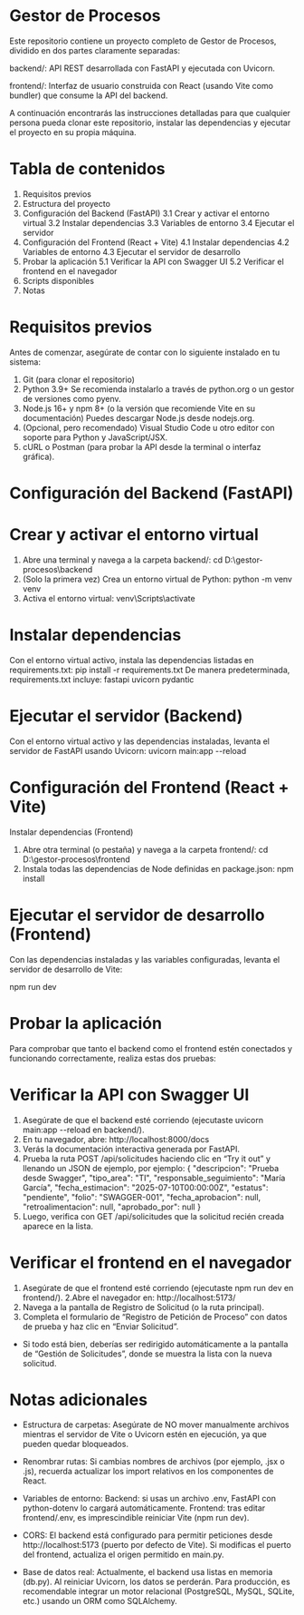 # Gestor de Procesos

Este repositorio contiene un proyecto completo de Gestor de Procesos, dividido en dos partes claramente separadas:

backend/: API REST desarrollada con FastAPI y ejecutada con Uvicorn.

frontend/: Interfaz de usuario construida con React (usando Vite como bundler) que consume la API del backend.

A continuación encontrarás las instrucciones detalladas para que cualquier persona pueda clonar este repositorio, instalar las dependencias y ejecutar el proyecto en su propia máquina.

# Tabla de contenidos

1. Requisitos previos
2. Estructura del proyecto
3. Configuración del Backend (FastAPI)
  3.1 Crear y activar el entorno virtual
  3.2 Instalar dependencias
  3.3 Variables de entorno
  3.4 Ejecutar el servidor
4. Configuración del Frontend (React + Vite)
  4.1 Instalar dependencias
  4.2 Variables de entorno
  4.3 Ejecutar el servidor de desarrollo
5. Probar la aplicación
  5.1 Verificar la API con Swagger UI
  5.2 Verificar el frontend en el navegador
6. Scripts disponibles
7. Notas

# Requisitos previos

Antes de comenzar, asegúrate de contar con lo siguiente instalado en tu sistema:
1. Git (para clonar el repositorio)
2. Python 3.9+
  Se recomienda instalarlo a través de python.org o un gestor de versiones como pyenv.  
3. Node.js 16+ y npm 8+ (o la versión que recomiende Vite en su documentación)
  Puedes descargar Node.js desde nodejs.org.
4. (Opcional, pero recomendado) Visual Studio Code u otro editor con soporte para Python y JavaScript/JSX.
5. cURL o Postman (para probar la API desde la terminal o interfaz gráfica).

# Configuración del Backend (FastAPI)
# Crear y activar el entorno virtual

1. Abre una terminal y navega a la carpeta backend/:
  cd D:\gestor-procesos\backend
2. (Solo la primera vez) Crea un entorno virtual de Python:
  python -m venv venv
3. Activa el entorno virtual:
  venv\Scripts\activate

# Instalar dependencias
Con el entorno virtual activo, instala las dependencias listadas en requirements.txt:
  pip install -r requirements.txt
De manera predeterminada, requirements.txt incluye:
  fastapi
  uvicorn
  pydantic

# Ejecutar el servidor (Backend)
Con el entorno virtual activo y las dependencias instaladas, levanta el servidor de FastAPI usando Uvicorn:
uvicorn main:app --reload

# Configuración del Frontend (React + Vite)

Instalar dependencias (Frontend)
1. Abre otra terminal (o pestaña) y navega a la carpeta frontend/:
  cd D:\gestor-procesos\frontend
2. Instala todas las dependencias de Node definidas en package.json:
  npm install


# Ejecutar el servidor de desarrollo (Frontend)

Con las dependencias instaladas y las variables configuradas, levanta el servidor de desarrollo de Vite:

npm run dev

# Probar la aplicación

Para comprobar que tanto el backend como el frontend estén conectados y funcionando correctamente, realiza estas dos pruebas:

# Verificar la API con Swagger UI

1. Asegúrate de que el backend esté corriendo (ejecutaste uvicorn main:app --reload en backend/).
2. En tu navegador, abre:
  http://localhost:8000/docs
3. Verás la documentación interactiva generada por FastAPI.
4. Prueba la ruta POST /api/solicitudes haciendo clic en “Try it out” y llenando un JSON de ejemplo, por ejemplo:
  {
  "descripcion": "Prueba desde Swagger",
  "tipo_area": "TI",
  "responsable_seguimiento": "María García",
  "fecha_estimacion": "2025-07-10T00:00:00Z",
  "estatus": "pendiente",
  "folio": "SWAGGER-001",
  "fecha_aprobacion": null,
  "retroalimentacion": null,
  "aprobado_por": null
}
5. Luego, verifica con GET /api/solicitudes que la solicitud recién creada aparece en la lista.

# Verificar el frontend en el navegador
1. Asegúrate de que el frontend esté corriendo (ejecutaste npm run dev en frontend/).
2.Abre el navegador en:
  http://localhost:5173/
3. Navega a la pantalla de Registro de Solicitud (o la ruta principal).
4. Completa el formulario de “Registro de Petición de Proceso” con datos de prueba y haz clic en “Enviar Solicitud”.
  - Si todo está bien, deberías ser redirigido automáticamente a la pantalla de “Gestión de Solicitudes”, donde se muestra la lista con la nueva solicitud.

# Notas adicionales

- Estructura de carpetas: Asegúrate de NO mover manualmente archivos mientras el servidor de Vite o Uvicorn estén en ejecución, ya que pueden quedar bloqueados.
  
- Renombrar rutas: 
    Si cambias nombres de archivos (por ejemplo, .jsx o .js), recuerda actualizar los import relativos en los componentes de React.
  
- Variables de entorno:
    Backend: si usas un archivo .env, FastAPI con python-dotenv lo cargará automáticamente.
    Frontend: tras editar frontend/.env, es imprescindible reiniciar Vite (npm run dev).
  
- CORS: El backend está configurado para permitir peticiones desde http://localhost:5173 (puerto por defecto de Vite). Si modificas el puerto del frontend, actualiza el origen permitido en main.py.
  
- Base de datos real: Actualmente, el backend usa listas en memoria (db.py). Al reiniciar Uvicorn, los datos se perderán. Para producción, es recomendable integrar un motor relacional (PostgreSQL, MySQL, SQLite, etc.) usando un ORM como SQLAlchemy.





